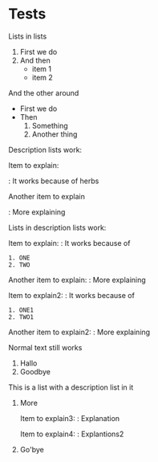 # Tests

Lists in lists

1. First we do
2. And then
    * item 1
    * item 2

And the other around

* First we do
* Then
    1. Something
    2. Another thing

Description lists work:

Item to explain:

:   It works because of herbs

Another item to explain

:    More explaining

Lists in description lists work:

Item to explain:
:   It works because of

    1. ONE
    2. TWO

Another item to explain:
:   More explaining

Item to explain2:
:   It works because of

    1. ONE1
    2. TWO1

Another item to explain2:
:   More explaining


Normal text still works

1. Hallo
2. Goodbye

This is a list with a description list in it

1. More

    Item to explain3:
    :   Explanation

    Item to explain4:
    :   Explantions2

2. Go'bye
